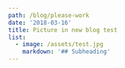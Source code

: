 ```yaml
---
path: /blog/please-work
date: '2018-03-16'
title: Picture in new blog test
list:
  - image: /assets/test.jpg
    markdown: '## Subheading'
---
```


